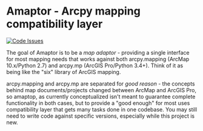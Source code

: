 # Amaptor - Arcpy mapping compatibility layer
[![Code Issues](https://www.quantifiedcode.com/api/v1/project/060aec7923304e209e5d14a676731572/badge.svg)](https://www.quantifiedcode.com/app/project/060aec7923304e209e5d14a676731572)

The goal of Amaptor is to be a _map adaptor_ - providing a single interface
for most mapping needs that works against both arcpy.mapping (ArcMap 10.x/Python 2.7)
and arcpy.mp (ArcGIS Pro/Python 3.4+). Think of it as being like the "six" library of ArcGIS mapping.

arcpy.mapping and arcpy.mp are separated for _good reason_ - the concepts behind
map documents/projects changed between ArcMap and ArcGIS Pro, so amaptop, as currently
conceptualized isn't meant to guarantee complete functionality in both cases, but to
provide a "good enough" for most uses compatibility layer that gets many tasks done in one codebase.
You may still need to write code against specific versions, especially while this project is new.